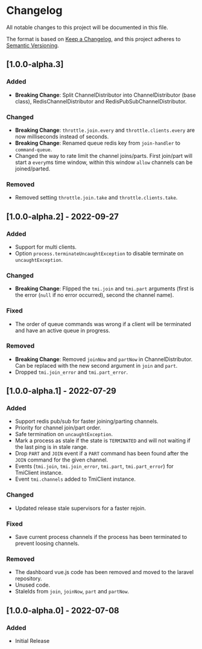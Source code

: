 # Changelog
All notable changes to this project will be documented in this file.

The format is based on [Keep a Changelog](https://keepachangelog.com/en/1.0.0/),
and this project adheres to [Semantic Versioning](https://semver.org/spec/v2.0.0.html).

## [1.0.0-alpha.3]
### Added
- **Breaking Change**: Split ChannelDistributor into ChannelDistributor (base class), RedisChannelDistributor and RedisPubSubChannelDistributor.

### Changed
- **Breaking Change**: `throttle.join.every` and `throttle.clients.every` are now milliseconds instead of seconds.
- **Breaking Change**: Renamed queue redis key from `join-handler` to `command-queue`.
- Changed the way to rate limit the channel joins/parts. First join/part will start a `every`ms time window, within this window `allow` channels can be joined/parted.

### Removed
- Removed setting `throttle.join.take` and `throttle.clients.take`.

## [1.0.0-alpha.2] - 2022-09-27
### Added
- Support for multi clients.
- Option `process.terminateUncaughtException` to disable terminate on `uncaughtException`.

### Changed
- **Breaking Change**: Flipped the `tmi.join` and `tmi.part` arguments (first is the error (`null` if no error occurred), second the channel name).

### Fixed
- The order of queue commands was wrong if a client will be terminated and have an active queue in progress.

### Removed
- **Breaking Change**: Removed `joinNow` and `partNow` in ChannelDistributor. Can be replaced with the new second argument in `join` and `part`.
- Dropped `tmi.join_error` and `tmi.part_error`.

## [1.0.0-alpha.1] - 2022-07-29
### Added
- Support redis pub/sub for faster joining/parting channels.
- Priority for channel join/part order.
- Safe termination on `uncaughtException`.
- Mark a process as stale if the state is `TERMINATED` and will not waiting if the last ping is in stale range.
- Drop `PART` and `JOIN` event if a `PART` command has been found after the `JOIN` command for the given channel.
- Events (`tmi.join`, `tmi.join_error`, `tmi.part`, `tmi.part_error`) for TmiClient instance.
- Event `tmi.channels` added to TmiClient instance.

### Changed
- Updated release stale supervisors for a faster rejoin.

### Fixed
- Save current process channels if the process has been terminated to prevent loosing channels.

### Removed
- The dashboard vue.js code has been removed and moved to the laravel repository.
- Unused code.
- StaleIds from `join`, `joinNow`, `part` and `partNow`.

## [1.0.0-alpha.0] - 2022-07-08
### Added
- Initial Release